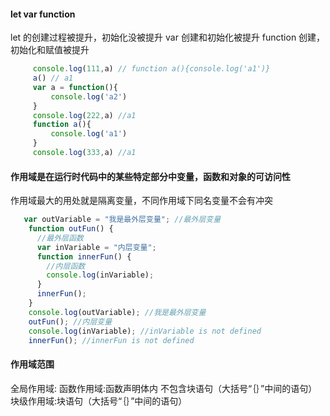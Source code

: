 #### let var function
>
  let 的创建过程被提升，初始化没被提升
  var 创建和初始化被提升
  function 创建，初始化和赋值被提升
  ```js
       console.log(111,a) // function a(){console.log('a1')}
       a() // a1
       var a = function(){
           console.log('a2')
       }
       console.log(222,a) //a1
       function a(){
           console.log('a1')
       }
       console.log(333,a) //a1
  ```
>

#### 作用域是在运行时代码中的某些特定部分中变量，函数和对象的可访问性
>
  作用域最大的用处就是隔离变量，不同作用域下同名变量不会有冲突
  ```js
     var outVariable = "我是最外层变量"; //最外层变量
      function outFun() {
        //最外层函数
        var inVariable = "内层变量";
        function innerFun() {
          //内层函数
          console.log(inVariable);
        }
        innerFun();
      }
      console.log(outVariable); //我是最外层变量
      outFun(); //内层变量
      console.log(inVariable); //inVariable is not defined
      innerFun(); //innerFun is not defined
  ```
>

####  作用域范围
>
  全局作用域:
  函数作用域:函数声明体内 不包含块语句（大括号“｛｝”中间的语句）
  块级作用域:块语句（大括号“｛｝”中间的语句）
>